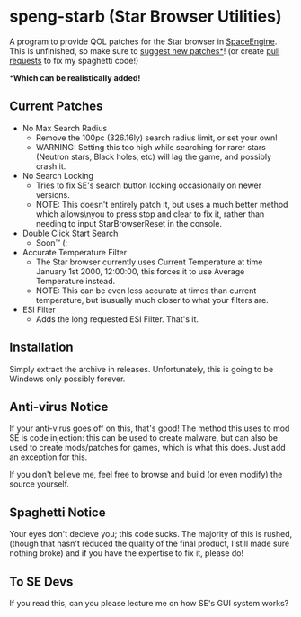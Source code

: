 # speng-starb (Star Browser Utilities)

A program to provide QOL patches for the Star browser in [SpaceEngine](https://spaceengine.org/). This is unfinished, so make sure to [suggest new patches*](https://github.com/Centri3/speng-starb/issues)! (or create [pull requests](https://github.com/Centri3/speng-starb/pulls) to fix my spaghetti code!)

***Which can be realistically added!**

## Current Patches

* No Max Search Radius
  * Remove the 100pc (326.16ly) search radius limit, or set your own!
  * WARNING: Setting this too high while searching for rarer stars (Neutron stars, Black holes, etc) will lag the game, and possibly crash it.
* No Search Locking
  * Tries to fix SE's search button locking occasionally on newer versions.
  * NOTE: This doesn't entirely patch it, but uses a much better method which allows\nyou to press stop and clear to fix it, rather than needing to input StarBrowserReset in the console.
* Double Click Start Search
  * Soon™️ (:
* Accurate Temperature Filter
  * The Star browser currently uses Current Temperature at time January 1st 2000, 12:00:00, this forces it to use Average Temperature instead.
  * NOTE: This can be even less accurate at times than current temperature, but isusually much closer to what your filters are.
* ESI Filter
  * Adds the long requested ESI Filter. That's it.

## Installation

Simply extract the archive in releases. Unfortunately, this is going to be Windows only possibly forever.

## Anti-virus Notice

If your anti-virus goes off on this, that's good! The method this uses to mod SE is code injection: this can be used to create malware, but can also be used to create mods/patches for games, which is what this does. Just add an exception for this.

If you don't believe me, feel free to browse and build (or even modify) the source yourself.

## Spaghetti Notice

Your eyes don't decieve you; this code sucks. The majority of this is rushed, (though that hasn't reduced the quality of the final product, I still made sure nothing broke) and if you have the expertise to fix it, please do!

## To SE Devs

If you read this, can you please lecture me on how SE's GUI system works?
